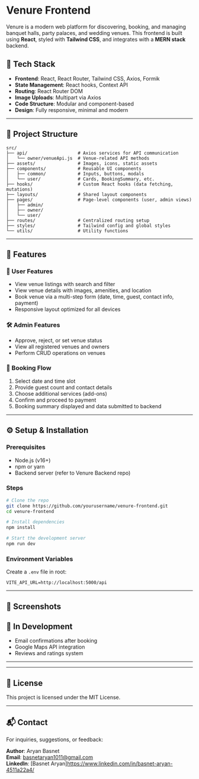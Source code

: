 
# Venure Frontend

Venure is a modern web platform for discovering, booking, and managing banquet halls, party palaces, and wedding venues. This frontend is built using **React**, styled with **Tailwind CSS**, and integrates with a **MERN stack** backend.

## 🧱 Tech Stack

- **Frontend**: React, React Router, Tailwind CSS, Axios, Formik
- **State Management**: React hooks, Context API
- **Routing**: React Router DOM
- **Image Uploads**: Multipart via Axios
- **Code Structure**: Modular and component-based
- **Design**: Fully responsive, minimal and modern

---

## 📂 Project Structure

```
src/
├── api/                   # Axios services for API communication
│   └── owner/venueApi.js  # Venue-related API methods
├── assets/                # Images, icons, static assets
├── components/            # Reusable UI components
│   ├── common/            # Inputs, buttons, modals
│   └── user/              # Cards, BookingSummary, etc.
├── hooks/                 # Custom React hooks (data fetching, mutations)
├── layouts/               # Shared layout components
├── pages/                 # Page-level components (user, admin views)
│   ├── admin/
│   ├── owner/
│   └── user/
├── routes/                # Centralized routing setup
├── styles/                # Tailwind config and global styles
└── utils/                 # Utility functions
```

---

## 🚀 Features

### 👤 User Features
- View venue listings with search and filter
- View venue details with images, amenities, and location
- Book venue via a multi-step form (date, time, guest, contact info, payment)
- Responsive layout optimized for all devices

### 🛠️ Admin Features
- Approve, reject, or set venue status
- View all registered venues and owners
- Perform CRUD operations on venues

### 🧾 Booking Flow
1. Select date and time slot
2. Provide guest count and contact details
3. Choose additional services (add-ons)
4. Confirm and proceed to payment
5. Booking summary displayed and data submitted to backend

---

## ⚙️ Setup & Installation

### Prerequisites
- Node.js (v16+)
- npm or yarn
- Backend server (refer to Venure Backend repo)

### Steps

```bash
# Clone the repo
git clone https://github.com/yourusername/venure-frontend.git
cd venure-frontend

# Install dependencies
npm install

# Start the development server
npm run dev
```

### Environment Variables
Create a `.env` file in root:

```env
VITE_API_URL=http://localhost:5000/api
```

---

## 📸 Screenshots



## 🧪 In Development


- Email confirmations after booking
- Google Maps API integration
- Reviews and ratings system

---



---

## 📄 License

This project is licensed under the MIT License.

---

## 📬 Contact

For inquiries, suggestions, or feedback:

**Author**: Aryan Basnet  
**Email**: basnetaryan1011@gmail.com  
**LinkedIn**: [Basnet Aryan]https://www.linkedin.com/in/basnet-aryan-4511a22a4/ 
